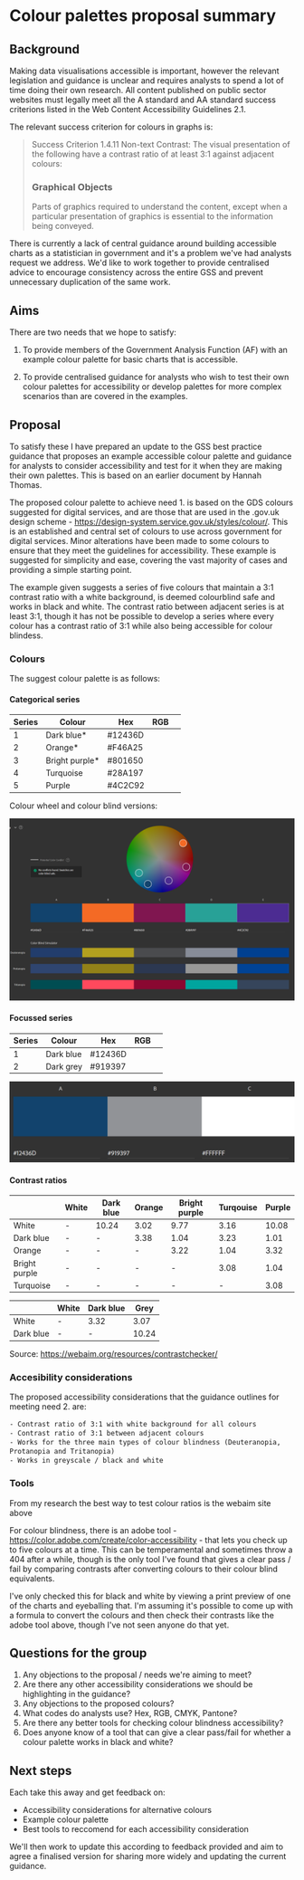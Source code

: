 # Colour palettes proposal summary

## Background

Making data visualisations accessible is important, however the relevant legislation and guidance is unclear and requires analysts to spend a lot of time doing their own research. All content published on public sector websites must legally meet all the A standard and AA standard success criterions listed in the Web Content Accessibility Guidelines 2.1.

The relevant success criterion for colours in graphs is: 

>Success Criterion 1.4.11 Non-text Contrast: The visual presentation of the following have a contrast ratio of at least 3:1 against adjacent colours:
>
> ### Graphical Objects
>
>Parts of graphics required to understand the content, except when a particular presentation of graphics is essential to the information being conveyed.

There is currently a lack of central guidance around building accessible charts as a statistician in government and it's a problem we've had analysts request we address. We'd like to work together to provide centralised advice to encourage consistency across the entire GSS and prevent unnecessary duplication of the same work.

## Aims

There are two needs that we hope to satisfy:

1. To provide members of the Government Analysis Function (AF) with an example colour palette for basic charts that is accessible.

2. To provide centralised guidance for analysts who wish to test their own colour palettes for accessibility or develop palettes for more complex scenarios than are covered in the examples.

## Proposal

To satisfy these I have prepared an update to the GSS best practice guidance that proposes an example accessible colour palette and guidance for analysts to consider accessibility and test for it when they are making their own palettes. This is based on an earlier document by Hannah Thomas. 

The proposed colour palette to achieve need 1. is based on the GDS colours suggested for digital services, and are those that are used in the .gov.uk design scheme -  https://design-system.service.gov.uk/styles/colour/. This is an established and central set of colours to use across government for digital services. Minor alterations have been made to some colours to ensure that they meet the guidelines for accessibility. These example is suggested for simplicity and ease, covering the vast majority of cases and providing a simple starting point. 

The example given suggests a series of five colours that maintain a 3:1 contrast ratio with a white background, is deemed colourblind safe and works in black and white. The contrast ratio between adjacent series is at least 3:1, though it has not be possible to develop a series where every colour has a contrast ratio of 3:1 while also being accessible for colour blindess.

### Colours

The suggest colour palette is as follows:

#### Categorical series

| Series | Colour | Hex | RGB | |
| ---- | ---- | ---- | ---- | ----| 
| 1 | Dark blue* | #12436D | | |
| 2 | Orange* | #F46A25 | | |
| 3 | Bright purple* | #801650 | | |
| 4 | Turquoise | #28A197 | | |
| 5 | Purple | #4C2C92 | | |

Colour wheel and colour blind versions:

![](/images/main_series_colour_wheel.png)


#### Focussed series

| Series | Colour | Hex | RGB | |
| ---- | ---- | ---- | ---- | ----| 
| 1 | Dark blue | #12436D | | |
| 2 | Dark grey | #919397 | | |

![](/images/focussed_series_image.png)

#### Contrast ratios

|  | White | Dark blue | Orange | Bright purple | Turqouise | Purple |
| --- | --- | --- | --- | --- | --- | ----|
| White | - | 10.24 | 3.02 | 9.77 | 3.16 | 10.08 |
| Dark blue | - | - | 3.38| 1.04 | 3.23 | 1.01 |
| Orange | - | - | - | 3.22 |  1.04 | 3.32 |
| Bright purple | - | - | -| -| 3.08 | 1.04 |
| Turquoise | - | - | - | - | - | 3.08 |

| | White | Dark blue | Grey |
| ---- |---- |---- |----|
| White | - | 3.32 | 3.07 |
| Dark blue | -  | - | 10.24 |

Source: https://webaim.org/resources/contrastchecker/

### Accesibility considerations

The proposed accessibility considerations that the guidance outlines for meeting need 2. are:

    - Contrast ratio of 3:1 with white background for all colours
    - Contrast ratio of 3:1 between adjacent colours
    - Works for the three main types of colour blindness (Deuteranopia, Protanopia and Tritanopia)
    - Works in greyscale / black and white

### Tools

From my research the best way to test colour ratios is the webaim site above

For colour blindness, there is an adobe tool - https://color.adobe.com/create/color-accessibility - that lets you check up to five colours at a time. This can be temperamental and sometimes throw a 404 after a while, though is the only tool I've found that gives a clear pass / fail by comparing contrasts after converting colours to their colour blind equivalents.

I've only checked this for black and white by viewing a print preview of one of the charts and eyeballing that. I'm assuming it's possible to come up with a formula to convert the colours and then check their contrasts like the adobe tool above, though I've not seen anyone do that yet.

## Questions for the group

1. Any objections to the proposal / needs we're aiming to meet?
4. Are there any other accessibility considerations we should be highlighting in the guidance?
2. Any objections to the proposed colours?
3. What codes do analysts use? Hex, RGB, CMYK, Pantone?
5. Are there any better tools for checking colour blindness accessibility?
6. Does anyone know of a tool that can give a clear pass/fail for whether a colour palette works in black and white?

## Next steps

Each take this away and get feedback on:
- Accessibility considerations for alternative colours
- Example colour palette
- Best tools to reccomend for each accessibility consideration

We'll then work to update this according to feedback provided and aim to agree a finalised version for sharing more widely and updating the current guidance.